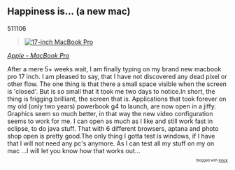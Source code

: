 <article><h2>Happiness is&#8230; (a new mac)</h2><time><span class="day">5</span><span class="month">11</span><span class="year">106</span></time><blockquote cite="http://www.apple.com/macbookpro/"><a title="17-inch MacBook Pro" href="http://www.apple.com/macbookpro/"><img border="0" alt="17-inch MacBook Pro" src="http://images.apple.com/macbookpro/images/indexatag1720061024.png" /></a></blockquote><p class="citation"><cite><a href="http://www.apple.com/macbookpro/">Apple - MacBook Pro</a></cite></p>After a mere 5+ weeks wait, I am finally typing on my brand new macbook pro 17 inch. I am pleased to say, that I have not discovered any dead pixel or other flow. The one thing is that there a small space visible when the screen is 'closed'. But is so small that it took me two days to notice.In short, the thing is frigging brilliant, the screen that is. Applications that took forever on my old (only two years) powerbook g4 to launch, are now open in a jiffy. Graphics seem so much better, in that way the new video configuration seems to work for me. I can open as much as I like and still work fast in eclipse, to do java stuff. That with 6 different browsers, aptana and photo shop open is pretty good.The only thing I gotta test is windows, if I have that I will not need any pc's anymore. As I can test all my stuff on my on mac ...I will let you know how that works out...<p style="text-align: right; font-size: 8px">Blogged with <a title="Flock" target="_new" href="http://www.flock.com/blogged-with-flock">Flock</a></p></article>